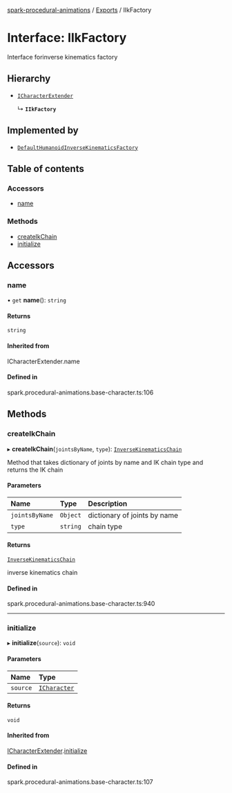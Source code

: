 [spark-procedural-animations](../README.md) / [Exports](../modules.md) / IIkFactory

# Interface: IIkFactory

Interface forinverse kinematics factory

## Hierarchy

- [`ICharacterExtender`](ICharacterExtender.md)

  ↳ **`IIkFactory`**

## Implemented by

- [`DefaultHumanoidInverseKinematicsFactory`](../classes/DefaultHumanoidInverseKinematicsFactory.md)

## Table of contents

### Accessors

- [name](IIkFactory.md#name)

### Methods

- [createIkChain](IIkFactory.md#createikchain)
- [initialize](IIkFactory.md#initialize)

## Accessors

### name

• `get` **name**(): `string`

#### Returns

`string`

#### Inherited from

ICharacterExtender.name

#### Defined in

spark.procedural-animations.base-character.ts:106

## Methods

### createIkChain

▸ **createIkChain**(`jointsByName`, `type`): [`InverseKinematicsChain`](../classes/InverseKinematicsChain.md)

Method that takes dictionary of joints by name and IK chain type and returns the IK chain

#### Parameters

| Name | Type | Description |
| :------ | :------ | :------ |
| `jointsByName` | `Object` | dictionary of joints by name |
| `type` | `string` | chain type |

#### Returns

[`InverseKinematicsChain`](../classes/InverseKinematicsChain.md)

inverse kinematics chain

#### Defined in

spark.procedural-animations.base-character.ts:940

___

### initialize

▸ **initialize**(`source`): `void`

#### Parameters

| Name | Type |
| :------ | :------ |
| `source` | [`ICharacter`](ICharacter.md) |

#### Returns

`void`

#### Inherited from

[ICharacterExtender](ICharacterExtender.md).[initialize](ICharacterExtender.md#initialize)

#### Defined in

spark.procedural-animations.base-character.ts:107

